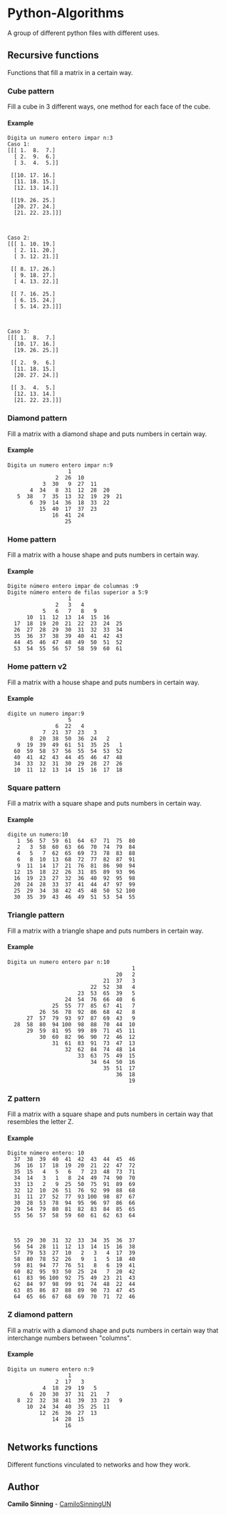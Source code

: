 # Python-Algorithms

A group of different python files with different uses.

## Recursive functions

Functions that fill a matrix in a certain way.

### Cube pattern

Fill a cube in 3 different ways, one method for each face of the cube. 

#### Example

```
Digita un numero entero impar n:3
Caso 1:
[[[ 1.  8.  7.]
  [ 2.  9.  6.]
  [ 3.  4.  5.]]

 [[10. 17. 16.]
  [11. 18. 15.]
  [12. 13. 14.]]

 [[19. 26. 25.]
  [20. 27. 24.]
  [21. 22. 23.]]]



Caso 2:
[[[ 1. 10. 19.]
  [ 2. 11. 20.]
  [ 3. 12. 21.]]

 [[ 8. 17. 26.]
  [ 9. 18. 27.]
  [ 4. 13. 22.]]

 [[ 7. 16. 25.]
  [ 6. 15. 24.]
  [ 5. 14. 23.]]]



Caso 3:
[[[ 1.  8.  7.]
  [10. 17. 16.]
  [19. 26. 25.]]

 [[ 2.  9.  6.]
  [11. 18. 15.]
  [20. 27. 24.]]

 [[ 3.  4.  5.]
  [12. 13. 14.]
  [21. 22. 23.]]]
```
### Diamond pattern

Fill a matrix with a diamond shape and puts numbers in certain way.

#### Example
```
Digita un numero entero impar n:9
                   1
               2  26  10
           3  30   9  27  11
       4  34   8  31  12  28  20
   5  38   7  35  13  32  19  29  21
       6  39  14  36  18  33  22
          15  40  17  37  23
              16  41  24
                  25
```

### Home pattern

Fill a matrix with a house shape and puts numbers in certain way.

#### Example
```
Digite número entero impar de columnas :9
Digite número entero de filas superior a 5:9
                   1
               2   3   4
           5   6   7   8   9
      10  11  12  13  14  15  16
  17  18  19  20  21  22  23  24  25
  26  27  28  29  30  31  32  33  34
  35  36  37  38  39  40  41  42  43
  44  45  46  47  48  49  50  51  52
  53  54  55  56  57  58  59  60  61
```
### Home pattern v2

Fill a matrix with a house shape and puts numbers in certain way.

#### Example
```
digite un numero impar:9
                   5
               6  22   4
           7  21  37  23   3
       8  20  38  50  36  24   2
   9  19  39  49  61  51  35  25   1
  60  59  58  57  56  55  54  53  52
  40  41  42  43  44  45  46  47  48
  34  33  32  31  30  29  28  27  26
  10  11  12  13  14  15  16  17  18
```

### Square pattern

Fill a matrix with a square shape and puts numbers in certain way.

#### Example
```
digite un numero:10
   1  56  57  59  61  64  67  71  75  80
   2   3  58  60  63  66  70  74  79  84
   4   5   7  62  65  69  73  78  83  88
   6   8  10  13  68  72  77  82  87  91
   9  11  14  17  21  76  81  86  90  94
  12  15  18  22  26  31  85  89  93  96
  16  19  23  27  32  36  40  92  95  98
  20  24  28  33  37  41  44  47  97  99
  25  29  34  38  42  45  48  50  52 100
  30  35  39  43  46  49  51  53  54  55
```

### Triangle pattern

Fill a matrix with a triangle shape and puts numbers in certain way.

#### Example
```
Digita un numero entero par n:10
                                       1
                                  20   2
                              21  37   3
                          22  52  38   4
                      23  53  65  39   5
                  24  54  76  66  40   6
              25  55  77  85  67  41   7
          26  56  78  92  86  68  42   8
      27  57  79  93  97  87  69  43   9
  28  58  80  94 100  98  88  70  44  10
      29  59  81  95  99  89  71  45  11
          30  60  82  96  90  72  46  12
              31  61  83  91  73  47  13
                  32  62  84  74  48  14
                      33  63  75  49  15
                          34  64  50  16
                              35  51  17
                                  36  18
                                      19
```

### Z pattern

Fill a matrix with a square shape and puts numbers in certain way that resembles the letter Z.

#### Example
```
Digite número entero: 10
  37  38  39  40  41  42  43  44  45  46
  36  16  17  18  19  20  21  22  47  72
  35  15   4   5   6   7  23  48  73  71
  34  14   3   1   8  24  49  74  90  70
  33  13   2   9  25  50  75  91  89  69
  32  12  10  26  51  76  92  99  88  68
  31  11  27  52  77  93 100  98  87  67
  30  28  53  78  94  95  96  97  86  66
  29  54  79  80  81  82  83  84  85  65
  55  56  57  58  59  60  61  62  63  64



  55  29  30  31  32  33  34  35  36  37
  56  54  28  11  12  13  14  15  16  38
  57  79  53  27  10   2   3   4  17  39
  58  80  78  52  26   9   1   5  18  40
  59  81  94  77  76  51   8   6  19  41
  60  82  95  93  50  25  24   7  20  42
  61  83  96 100  92  75  49  23  21  43
  62  84  97  98  99  91  74  48  22  44
  63  85  86  87  88  89  90  73  47  45
  64  65  66  67  68  69  70  71  72  46
```

### Z diamond pattern

Fill a matrix with a diamond shape and puts numbers in certain way that interchange numbers between "columns".

#### Example
```
Digita un numero entero n:9
                   1
               2  17   3
           4  18  29  19   5
       6  20  30  37  31  21   7
   8  22  32  38  41  39  33  23   9
      10  24  34  40  35  25  11
          12  26  36  27  13
              14  28  15
                  16
```

## Networks functions 

Different functions vinculated to networks and how they work.


## Author

**Camilo Sinning** - [CamiloSinningUN](https://github.com/CamiloSinningUN)
